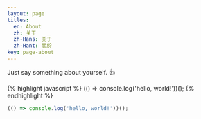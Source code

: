 ```yaml
---
layout: page
titles:
  en: About
  zh: 关于
  zh-Hans: 关于
  zh-Hant: 關於
key: page-about
---
```


Just say something about yourself. :+1:

{% highlight javascript %}
  (() => console.log('hello, world!'))();
{% endhighlight %}

```javascript
(() => console.log('hello, world!'))();
```